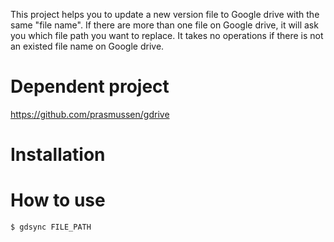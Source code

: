 
This project helps you to update a new version file to Google drive with the
same "file name". If there are more than one file on Google drive, it will ask
you which file path you want to replace. It takes no operations if there is
not an existed file name on Google drive.

Dependent project
=================

https://github.com/prasmussen/gdrive

Installation
============

How to use
==========

```bash
$ gdsync FILE_PATH
```
